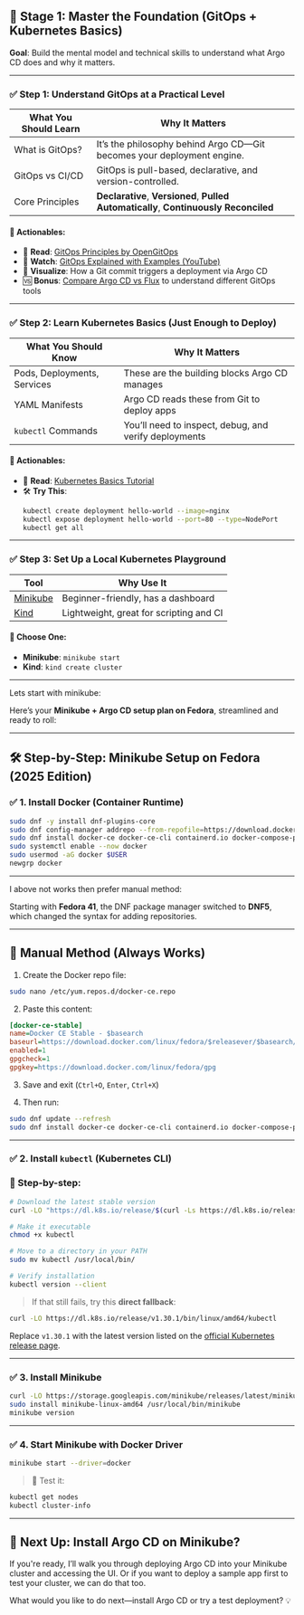 

## 🧱 Stage 1: **Master the Foundation (GitOps + Kubernetes Basics)**  
**Goal**: Build the mental model and technical skills to understand what Argo CD does and why it matters.

---

### ✅ Step 1: Understand GitOps at a Practical Level

| What You Should Learn | Why It Matters                                                                        |
| --------------------- | ------------------------------------------------------------------------------------- |
| What is GitOps?       | It’s the philosophy behind Argo CD—Git becomes your deployment engine.                |
| GitOps vs CI/CD       | GitOps is pull-based, declarative, and version-controlled.                            |
| Core Principles       | **Declarative**, **Versioned**, **Pulled Automatically**, **Continuously Reconciled** |

#### 🔧 Actionables:
- 📖 **Read**: [GitOps Principles by OpenGitOps](https://opengitops.dev/)
- 🎥 **Watch**: [GitOps Explained with Examples (YouTube)](https://www.youtube.com/watch?v=My5-d45i2Ck)
- 🧠 **Visualize**: How a Git commit triggers a deployment via Argo CD
- 🆚 **Bonus**: [Compare Argo CD vs Flux](https://www.harness.io/blog/comparison-of-argo-cd-vs-flux) to understand different GitOps tools

---

### ✅ Step 2: Learn Kubernetes Basics (Just Enough to Deploy)

| What You Should Know | Why It Matters |
|----------------------|----------------|
| Pods, Deployments, Services | These are the building blocks Argo CD manages |
| YAML Manifests       | Argo CD reads these from Git to deploy apps |
| `kubectl` Commands   | You’ll need to inspect, debug, and verify deployments |

#### 🔧 Actionables:
- 📘 **Read**: [Kubernetes Basics Tutorial](https://kubernetes.io/docs/tutorials/kubernetes-basics/)
- 🛠️ **Try This**:
  ```bash
  kubectl create deployment hello-world --image=nginx
  kubectl expose deployment hello-world --port=80 --type=NodePort
  kubectl get all
  ```

---

### ✅ Step 3: Set Up a Local Kubernetes Playground

| Tool | Why Use It |
|------|------------|
| [Minikube](https://minikube.sigs.k8s.io/docs/start/) | Beginner-friendly, has a dashboard |
| [Kind](https://kind.sigs.k8s.io/docs/user/quick-start/) | Lightweight, great for scripting and CI |

#### 🧪 Choose One:
- **Minikube**: `minikube start`
- **Kind**: `kind create cluster`

---



Lets start with minikube:

Here’s your **Minikube + Argo CD setup plan on Fedora**, streamlined and ready to roll:

---

## 🛠️ Step-by-Step: Minikube Setup on Fedora (2025 Edition)

### ✅ 1. Install Docker (Container Runtime)
```bash
sudo dnf -y install dnf-plugins-core
sudo dnf config-manager addrepo --from-repofile=https://download.docker.com/linux/fedora/docker-ce.repo
sudo dnf install docker-ce docker-ce-cli containerd.io docker-compose-plugin -y
sudo systemctl enable --now docker
sudo usermod -aG docker $USER
newgrp docker
```

---
I above not works then prefer manual method:

 Starting with **Fedora 41**, the DNF package manager switched to **DNF5**, which changed the syntax for adding repositories.
 
---

## 📝 Manual Method (Always Works)

1. Create the Docker repo file:
```bash
sudo nano /etc/yum.repos.d/docker-ce.repo
```

2. Paste this content:
```ini
[docker-ce-stable]
name=Docker CE Stable - $basearch
baseurl=https://download.docker.com/linux/fedora/$releasever/$basearch/stable
enabled=1
gpgcheck=1
gpgkey=https://download.docker.com/linux/fedora/gpg
```

3. Save and exit (`Ctrl+O`, `Enter`, `Ctrl+X`)

4. Then run:
```bash
sudo dnf update --refresh
sudo dnf install docker-ce docker-ce-cli containerd.io docker-compose-plugin -y
```

---


### ✅ 2. Install `kubectl` (Kubernetes CLI)

### 🧩 Step-by-step:

```bash
# Download the latest stable version
curl -LO "https://dl.k8s.io/release/$(curl -Ls https://dl.k8s.io/release/stable.txt)/bin/linux/amd64/kubectl"

# Make it executable
chmod +x kubectl

# Move to a directory in your PATH
sudo mv kubectl /usr/local/bin/

# Verify installation
kubectl version --client
```

> If that still fails, try this **direct fallback**:

```bash
curl -LO https://dl.k8s.io/release/v1.30.1/bin/linux/amd64/kubectl
```

Replace `v1.30.1` with the latest version listed on the [official Kubernetes release page](https://kubernetes.io/releases/download/).

---

### ✅ 3. Install Minikube
```bash
curl -LO https://storage.googleapis.com/minikube/releases/latest/minikube-linux-amd64
sudo install minikube-linux-amd64 /usr/local/bin/minikube
minikube version
```

---

### ✅ 4. Start Minikube with Docker Driver
```bash
minikube start --driver=docker
```

> 🧪 Test it:
```bash
kubectl get nodes
kubectl cluster-info
```

---

## 🎯 Next Up: Install Argo CD on Minikube?

If you're ready, I’ll walk you through deploying Argo CD into your Minikube cluster and accessing the UI. Or if you want to deploy a sample app first to test your cluster, we can do that too.

What would you like to do next—install Argo CD or try a test deployment? 💡
